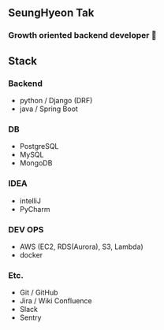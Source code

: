 ## SeungHyeon Tak

### Growth oriented backend developer 👋

## Stack

### Backend

- python / Django (DRF)
- java / Spring Boot

### DB

- PostgreSQL
- MySQL
- MongoDB

### IDEA

- intelliJ
- PyCharm

### DEV OPS

- AWS (EC2, RDS(Aurora), S3, Lambda)
- docker

### Etc.
- Git / GitHub
- Jira / Wiki Confluence
- Slack
- Sentry



